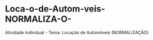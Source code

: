 # Loca-o-de-Autom-veis-NORMALIZA-O-
Atividade individual - Tema: Locação de Automóveis (NORMALIZAÇÃO)
